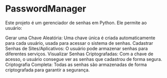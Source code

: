 # PasswordManager

Este projeto é um gerenciador de senhas em Python. Ele permite ao usuário:

Gerar uma Chave Aleatória: Uma chave única é criada automaticamente para cada usuário, usada para acessar o sistema de senhas.
Cadastrar Senhas de Sites/Aplicativos: O usuário pode armazenar senhas para diferentes serviços.
Visualizar Senhas Criptografadas: Com a chave de acesso, o usuário consegue ver as senhas que cadastrou de forma segura.
Criptografia Completa: Todas as senhas são armazenadas de forma criptografada para garantir a segurança.
